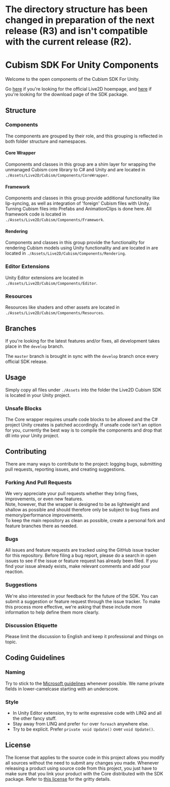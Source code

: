 # The directory structure has been changed in preparation of the next release (R3) and isn't compatible with the current release (R2).

# Cubism SDK For Unity Components

Welcome to the open components of the Cubism SDK For Unity.

Go [here](http://www.live2d.com/products/cubism3) if you're looking for the official Live2D hoempage,
and [here](https://live2d.github.io) if you're looking for the download page of the SDK package.

## Structure

### Components

The components are grouped by their role,
and this grouping is reflected in both folder structure and namespaces.

#### Core Wrapper

Components and classes in this group are a shim layer for wrapping the unmanaged Cubism core library to C# and Unity and
are located in ``./Assets/Live2D/Cubism/Components/CoreWrapper``.

#### Framework

Components and classes in this group provide additional functionality like lip-syncing,
as well as integration of 'foreign' Cubism files with Unity.
Turning Cubism files into Prefabs and AnimationClips is done here.
All framework code is located in ``./Assets/Live2D/Cubism/Components/Framework``.

#### Rendering

Components and classes in this group provide the functionality for rendering Cubism models using Unity functionality and
are located in are located in ``./Assets/Live2D/Cubism/Components/Rendering``.

### Editor Extensions

Unity Editor extensions are located in ``./Assets/Live2D/Cubism/Components/Editor``.

### Resources

Resources like shaders and other assets are located in ``./Assets/Live2D/Cubism/Components/Resources``.

## Branches

If you're looking for the latest features and/or fixes, all development takes place in the ``develop`` branch.

The ``master`` branch is brought in sync with the ``develop`` branch once every official SDK release.

## Usage

Simply copy all files under ``./Assets`` into the folder the Live2D Cubism SDK is located in your Unity project.

### Unsafe Blocks

The Core wrapper requires unsafe code blocks to be allowed and the C# project Unity creates is patched accordingly.
If unsafe code isn't an option for you, currently the best way is to compile the components and drop that dll into your Unity project.

## Contributing

There are many ways to contribute to the project:
logging bugs, submitting pull requests, reporting issues, and creating suggestions.

### Forking And Pull Requests

We very appreciate your pull requests whether they bring fixes, improvements, or even new features.  
Note, however, that the wrapper is designed to be as lightweight and shallow as possible and
should therefore only be subject to bug fixes and memory/performance improvements.  
To keep the main repository as clean as possible, create a personal fork and feature branches there as needed.

### Bugs

All issues and feature requests are tracked using the GitHub issue tracker for this repository.
Before filing a bug report, please do a search in open issues to see if the issue or feature request has already been filed.
If you find your issue already exists, make relevant comments and add your reaction.

### Suggestions

We're also interested in your feedback for the future of the SDK.
You can submit a suggestion or feature request through the issue tracker.
To make this process more effective, we're asking that these include more information
to help define them more clearly.

### Discussion Etiquette

Please limit the discussion to English and keep it professional and things on topic.

## Coding Guidelines

### Naming

Try to stick to the [Microsoft guidelines](https://msdn.microsoft.com/en-us/library/ms229002(v=vs.110).aspx) whenever possible.
We name private fields in lower-camelcase starting with an underscore.

### Style

- In Unity Editor extension, try to write expressive code with LINQ and all the other fancy stuff.
- Stay away from LINQ and prefer ``for`` over ``foreach`` anywhere else.
- Try to be explicit. Prefer ``private void Update()`` over ``void Update()``.

## License

The license that applies to the source code in this project allows you modify all sources
without the need to submit any changes you made.
Whenever releasing a product using source code from this project,
you just have to make sure that you link your product with the Core distributed with the SDK package.
Refer to [this license](http://live2d.com/eula/live2d-open-software-license-agreement_en.html) for the gritty details.
